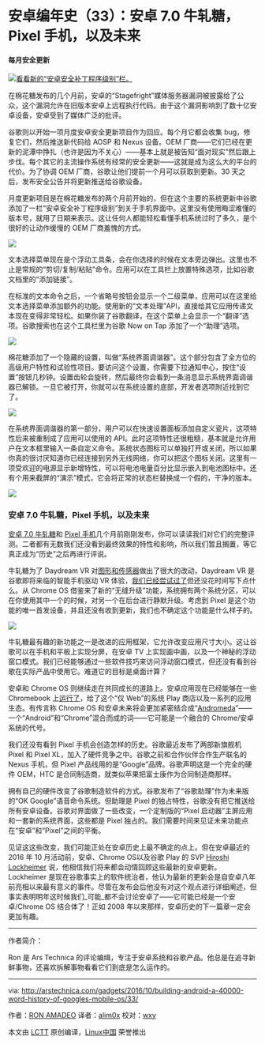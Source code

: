 安卓编年史（33）：安卓 7.0 牛轧糖，Pixel 手机，以及未来
=================

#### 每月安全更新

[
 ![看看新的“安卓安全补丁程序级别”栏。 ](https://cdn.arstechnica.net/wp-content/uploads/2016/10/settings-5-980x957.jpg)
][31]


在棉花糖发布的几个月前，安卓的“Stagefright”媒体服务器漏洞被披露给了公众，这个漏洞允许在旧版本安卓上远程执行代码。由于这个漏洞影响到了数十亿安卓设备，安卓受到了媒体广泛的批评。

谷歌则以开始一项月度安卓安全更新项目作为回应。每个月它都会收集 bug，修复它们，然后推送新代码给 AOSP 和 Nexus 设备。OEM 厂商——它们已经在更新的泥潭中挣扎（也许是因为不关心）——基本上就是被告知“面对现实”然后跟上步伐。每个其它的主流操作系统有经常的安全更新——这就是成为这么大的平台的代价。为了协调 OEM 厂商，谷歌让他们提前一个月可以获取到更新。30 天之后，发布安全公告并将更新推送给谷歌设备。

月度更新项目是在棉花糖发布的两个月前开始的，但在这个主要的系统更新中谷歌添加了一栏“安卓安全补丁程序级别”到关于手机界面中。这里没有使用晦涩难懂的版本号，就用了日期来表示。这让任何人都能轻松看懂手机系统过时了多久，是个很好的让动作缓慢的 OEM 厂商羞愧的方式。

![](https://cdn.arstechnica.net/wp-content/uploads/2015/09/text.jpg)

文本选择菜单现在是个浮动工具条，会在你选择的时候在文本旁边弹出。这里也不止是常规的“剪切/复制/粘贴”命令。应用可以在工具栏上放置特殊选项，比如谷歌文档里的“添加链接”。

在标准的文本命令之后，一个省略号按钮会显示一个二级菜单，应用可以在这里给文本选择菜单添加额外的功能。使用新的“文本处理”API，直接给其它应用传递文本现在变得非常轻松。如果你装了谷歌翻译，在这个菜单上会显示一个“翻译”选项。谷歌搜索也在这个工具栏里为谷歌 Now on Tap 添加了一个“助理”选项。

![](https://cdn.arstechnica.net/wp-content/uploads/2015/10/settings-6.jpg)

棉花糖添加了一个隐藏的设置，叫做“系统界面调谐器”。这个部分包含了全方位的高级用户特性和试验性项目。要访问这个设置，你需要下拉通知中心，按住“设置”按钮几秒钟。设置齿轮会旋转，然后最终你会看到一条消息显示系统界面调谐器已解锁。一旦它被打开，你就可以在系统设置的底部，开发者选项附近找到它了。

![](https://cdn.arstechnica.net/wp-content/uploads/2015/10/settings-7.jpg)

在系统界面调谐器的第一部分，用户可以在快速设置面板添加自定义瓷片，这项特性后来被重制成了应用可以使用的 API。此时这项特性还很粗糙，基本就是允许用户在文本框里输入一条自定义命令。系统状态图标可以单独打开或关闭，所以如果你真的很讨厌知道你已经连接到另外无线网络，你可以把这个图标关闭。这里有一项受欢迎的电源显示新增特性，可以将电池电量百分比显示嵌入到电池图标中。还有个用来截屏的“演示”模式，它会将正常的状态栏替换成一个假的，干净的版本。

![](https://cdn.arstechnica.net/wp-content/uploads/2015/10/easter-egg.jpg)

### 安卓 7.0 牛轧糖，Pixel 手机，以及未来

[安卓 7.0 牛轧糖][34]和 [Pixel 手机][35]几个月前刚刚发布，你可以读读我们对它们的完整评测。二者都有无数我们还没看到最终效果的特性和影响，所以我们暂且搁置，等它真正成为“历史”之后再进行评说。

牛轧糖为了 Daydream VR 对[图形和传感器][36]做出了很大的改动，Daydream VR 是谷歌即将来临的智能手机驱动 VR 体验，[我们已经尝试过了][37]但还没花时间写下点什么。从 Chrome OS 借鉴来了新的“无缝升级”功能，系统拥有两个系统分区，可以在你使用其中一个的时候，对另一个在后台进行静默升级。考虑到 Pixel 是这个功能的唯一首发设备，并且还没有收到更新，我们也不确定这个功能是什么样子的。

![](https://cdn.arstechnica.net/wp-content/uploads/2016/08/Android-N_1-1440x848.jpg)

牛轧糖最有趣的新功能之一是改进的应用框架，它允许改变应用尺寸大小。这让谷歌可以在手机和平板上实现分屏，在安卓 TV 上实现画中画，以及一个神秘的浮动窗口模式。我们已经能够通过一些软件技巧来访问浮动窗口模式，但还没有看到谷歌在实际产品中使用它。难道它的目标是桌面计算？

安卓和 Chrome OS 则继续走在共同成长的道路上。安卓应用现在已经能够在一些 Chromebook 上[运行了][38]，给了这个“仅 Web”的系统 Play 商店以及一系列的应用生态。有传言称 Chrome OS 和安卓未来将会更加紧密结合成“[Andromeda][39]”——一个“Android”和“Chrome”混合而成的词——它可能是一个融合的 Chrome/安卓系统的代号。


我们还没有看到 Pixel 手机会创造怎样的历史。谷歌最近发布了两部新旗舰机 Pixel 和 Pixel XL，加入了硬件竞争之中。谷歌之前和合作伙伴合作生产联名的 Nexus 手机，但 Pixel 产品线用的是“Google”品牌。谷歌声明这是一个完全的硬件 OEM，HTC 是合同制造商，就类似苹果把富士康作为合同制造商那样。

拥有自己的硬件改变了谷歌制造软件的方式。谷歌发布了“谷歌助理”作为未来版的“OK Google”语音命令系统。但助理是 Pixel 的独占特性，谷歌没有把它推送给所有安卓设备。谷歌对界面做了一些改变，一个定制版的“Pixel 启动器”主屏应用和一套新的系统界面，这些都是 Pixel 独占的。我们需要时间来见证未来功能点在“安卓”和“Pixel”之间的平衡。


见证这这些改变，我们可能正处在安卓历史上最不确定的点上。但在安卓最近的 2016 年 10 月活动前，安卓、Chrome OS以及谷歌 Play 的 SVP [Hiroshi Lockheimer][40] 说，他相信我们将来都会动情回顾这些最新的安卓更新。Lockheimer 是现在谷歌事实上的软件统治者，他认为最新的更新会是自安卓八年前亮相以来最有意义的事件。尽管在发布会后他没有对这个观点进行详细阐述，但事实表明明年这时候我们_可能_都不会讨论安卓了——它可能已经是一个安卓/Chrome OS 结合体了！正如 2008 年以来那样，安卓历史的下一篇章一定会更加有趣。

--------------------------------------------------------------------------------

作者简介：

Ron 是 Ars Technica 的评论编缉，专注于安卓系统和谷歌产品。他总是在追寻新鲜事物，还喜欢拆解事物看看它们到底是怎么运作的。

--------------------------------------------------------------------------------

via: http://arstechnica.com/gadgets/2016/10/building-android-a-40000-word-history-of-googles-mobile-os/33/

作者：[RON AMADEO][a]
译者：[alim0x](https://github.com/alim0x)
校对：[wxy](https://github.com/wxy)

本文由 [LCTT](https://github.com/LCTT/TranslateProject) 原创编译，[Linux中国](https://linux.cn/) 荣誉推出

[a]:http://arstechnica.com/author/ronamadeo
[1]:http://android-developers.blogspot.com/2015/09/chrome-custom-tabs-smooth-transition.html
[2]:http://arstechnica.com/gadgets/2016/10/building-android-a-40000-word-history-of-googles-mobile-os/33/#
[3]:http://arstechnica.com/gadgets/2016/10/building-android-a-40000-word-history-of-googles-mobile-os/33/#
[4]:http://arstechnica.com/gadgets/2016/10/building-android-a-40000-word-history-of-googles-mobile-os/33/#
[5]:http://arstechnica.com/gadgets/2016/10/building-android-a-40000-word-history-of-googles-mobile-os/33/#
[6]:http://arstechnica.com/gadgets/2016/10/building-android-a-40000-word-history-of-googles-mobile-os/33/#
[7]:http://arstechnica.com/gadgets/2016/10/building-android-a-40000-word-history-of-googles-mobile-os/33/#
[8]:http://arstechnica.com/gadgets/2016/10/building-android-a-40000-word-history-of-googles-mobile-os/33/#
[9]:http://arstechnica.com/gadgets/2016/10/building-android-a-40000-word-history-of-googles-mobile-os/33/#
[10]:http://arstechnica.com/gadgets/2016/10/building-android-a-40000-word-history-of-googles-mobile-os/33/#
[11]:http://arstechnica.com/gadgets/2016/10/building-android-a-40000-word-history-of-googles-mobile-os/33/#
[12]:http://arstechnica.com/gadgets/2016/10/building-android-a-40000-word-history-of-googles-mobile-os/33/#
[13]:http://arstechnica.com/gadgets/2016/10/building-android-a-40000-word-history-of-googles-mobile-os/33/#
[14]:http://arstechnica.com/gadgets/2016/10/building-android-a-40000-word-history-of-googles-mobile-os/33/#
[15]:http://arstechnica.com/gadgets/2016/10/building-android-a-40000-word-history-of-googles-mobile-os/33/#
[16]:http://arstechnica.com/gadgets/2016/10/building-android-a-40000-word-history-of-googles-mobile-os/33/#
[17]:http://arstechnica.com/gadgets/2016/10/building-android-a-40000-word-history-of-googles-mobile-os/33/#
[18]:http://arstechnica.com/gadgets/2016/10/building-android-a-40000-word-history-of-googles-mobile-os/33/#
[19]:http://arstechnica.com/gadgets/2016/10/building-android-a-40000-word-history-of-googles-mobile-os/33/#
[20]:http://arstechnica.com/gadgets/2016/10/building-android-a-40000-word-history-of-googles-mobile-os/33/#
[21]:http://arstechnica.com/gadgets/2016/10/building-android-a-40000-word-history-of-googles-mobile-os/33/#
[22]:http://arstechnica.com/gadgets/2016/10/building-android-a-40000-word-history-of-googles-mobile-os/33/#
[23]:http://arstechnica.com/gadgets/2016/10/building-android-a-40000-word-history-of-googles-mobile-os/33/#
[24]:https://cdn.arstechnica.net/wp-content/uploads/2016/10/settings-5.jpg
[25]:http://arstechnica.com/gadgets/2016/08/android-7-0-nougat-review-do-more-on-your-gigantic-smartphone/
[26]:http://arstechnica.com/gadgets/2016/10/google-pixel-review-bland-pricey-but-still-best-android-phone/
[27]:http://arstechnica.com/gadgets/2016/10/chatting-with-googles-hiroshi-lockheimer-about-pixel-android-oems-and-more/
[28]:http://arstechnica.com/gadgets/2016/08/android-7-0-nougat-review-do-more-on-your-gigantic-smartphone/
[29]:http://arstechnica.com/gadgets/2016/10/google-pixel-review-bland-pricey-but-still-best-android-phone/
[30]:http://arstechnica.com/gadgets/2016/10/chatting-with-googles-hiroshi-lockheimer-about-pixel-android-oems-and-more/
[31]:https://cdn.arstechnica.net/wp-content/uploads/2016/10/settings-5.jpg
[32]:http://arstechnica.com/security/2015/07/950-million-android-phones-can-be-hijacked-by-malicious-text-messages/
[33]:http://arstechnica.com/security/2015/10/a-billion-android-phones-are-vulnerable-to-new-stagefright-bugs/
[34]:http://arstechnica.com/gadgets/2016/08/android-7-0-nougat-review-do-more-on-your-gigantic-smartphone/
[35]:http://arstechnica.com/gadgets/2016/10/google-pixel-review-bland-pricey-but-still-best-android-phone/
[36]:http://arstechnica.com/gadgets/2016/08/android-7-0-nougat-review-do-more-on-your-gigantic-smartphone/11/#h1
[37]:http://arstechnica.com/gadgets/2016/10/daydream-vr-hands-on-googles-dumb-vr-headset-is-actually-very-clever/
[38]:http://arstechnica.com/gadgets/2016/05/if-you-want-to-run-android-apps-on-chromebooks-youll-need-a-newer-model/
[39]:http://arstechnica.com/gadgets/2016/09/android-chrome-andromeda-merged-os-reportedly-coming-to-the-pixel-3/
[40]:http://arstechnica.com/gadgets/2016/10/chatting-with-googles-hiroshi-lockheimer-about-pixel-android-oems-and-more/
